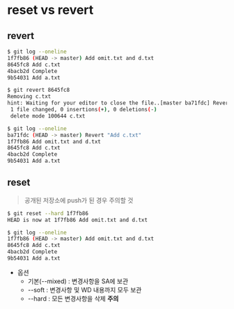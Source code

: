 # reset vs revert

## revert

```bash
$ git log --oneline
1f7fb86 (HEAD -> master) Add omit.txt and d.txt
8645fc8 Add c.txt
4bacb2d Complete
9b54031 Add a.txt
```

```bash
$ git revert 8645fc8
Removing c.txt
hint: Waiting for your editor to close the file..[master ba71fdc] Revert "Add c.txt"
 1 file changed, 0 insertions(+), 0 deletions(-)
 delete mode 100644 c.txt
```

```bash
$ git log --oneline
ba71fdc (HEAD -> master) Revert "Add c.txt"
1f7fb86 Add omit.txt and d.txt
8645fc8 Add c.txt
4bacb2d Complete
9b54031 Add a.txt
```

## reset

> 공개된 저장소에 push가 된 경우 주의할 것

```bash
$ git reset --hard 1f7fb86
HEAD is now at 1f7fb86 Add omit.txt and d.txt

$ git log --oneline
1f7fb86 (HEAD -> master) Add omit.txt and d.txt
8645fc8 Add c.txt
4bacb2d Complete
9b54031 Add a.txt
```

* 옵션
  * 기본(--mixed) : 변경사항을 SA에 보관
  * --soft : 변경사항 및 WD 내용까지 모두 보관
  * --hard : 모든 변경사항을 삭제 **주의**
